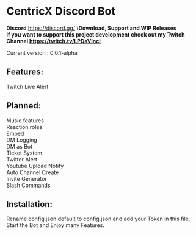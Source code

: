 # CentricX Discord Bot

**Discord** https://discord.gg/ (**Download, Support and WIP Releases**  
**If you want to support this project development check out my Twitch Channel https://twitch.tv/LPDaVinci**  

Current version : 0.0.1-alpha  
## Features:  
Twitch Live Alert

## Planned: 
Music features  
Reaction roles  
Embed  
DM Logging  
DM as Bot  
Ticket System  
Twitter Alert  
Youtube Upload Notify  
Auto Channel Create  
Invite Generator  
Slash Commands  

## Installation:
Rename config.json.default to config.json and add your Token in this file.  
Start the Bot and Enjoy many Features.  
